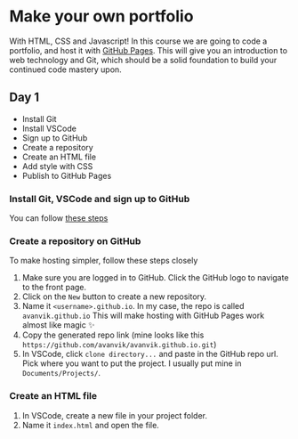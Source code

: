 # Make your own portfolio

With HTML, CSS and Javascript! In this course we are going to code a portfolio, and host it with [GitHub Pages](https://pages.github.com/). This will give you an introduction to web technology and Git, which should be a solid foundation to build your continued code mastery upon.

## Day 1

- Install Git
- Install VSCode
- Sign up to GitHub
- Create a repository
- Create an HTML file
- Add style with CSS
- Publish to GitHub Pages

### Install Git, VSCode and sign up to GitHub

You can follow [these steps](./setup.md)

### Create a repository on GitHub

To make hosting simpler, follow these steps closely

1. Make sure you are logged in to GitHub. Click the GitHub logo to navigate to the front page.
2. Click on the `New` button to create a new repository.
3. Name it `<username>.github.io`. In my case, the repo is called `avanvik.github.io` This will make hosting with GitHub Pages work almost like magic ✨
4. Copy the generated repo link (mine looks like this `https://github.com/avanvik/avanvik.github.io.git`)
5. In VSCode, click `clone directory...` and paste in the GitHub repo url. Pick where you want to put the project. I usually put mine in `Documents/Projects/`.

### Create an HTML file

1. In VSCode, create a new file in your project folder.
2. Name it `index.html` and open the file.
